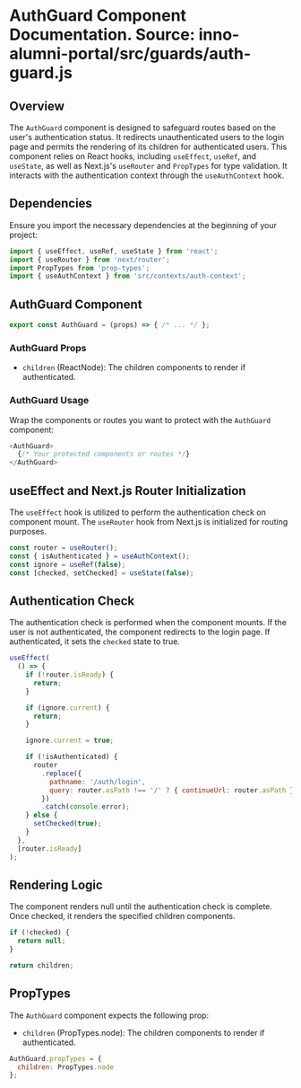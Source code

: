 # AuthGuard Component Documentation. Source: inno-alumni-portal/src/guards/auth-guard.js

## Overview

The `AuthGuard` component is designed to safeguard routes based on the user's authentication status. It redirects unauthenticated users to the login page and permits the rendering of its children for authenticated users. This component relies on React hooks, including `useEffect`, `useRef`, and `useState`, as well as Next.js's `useRouter` and `PropTypes` for type validation. It interacts with the authentication context through the `useAuthContext` hook.

## Dependencies

Ensure you import the necessary dependencies at the beginning of your project:

```javascript
import { useEffect, useRef, useState } from 'react';
import { useRouter } from 'next/router';
import PropTypes from 'prop-types';
import { useAuthContext } from 'src/contexts/auth-context';
```

## AuthGuard Component

```javascript
export const AuthGuard = (props) => { /* ... */ };
```

### AuthGuard Props

- `children` (ReactNode): The children components to render if authenticated.

### AuthGuard Usage

Wrap the components or routes you want to protect with the `AuthGuard` component:

```javascript
<AuthGuard>
  {/* Your protected components or routes */}
</AuthGuard>
```

## useEffect and Next.js Router Initialization

The `useEffect` hook is utilized to perform the authentication check on component mount. The `useRouter` hook from Next.js is initialized for routing purposes.

```javascript
const router = useRouter();
const { isAuthenticated } = useAuthContext();
const ignore = useRef(false);
const [checked, setChecked] = useState(false);
```

## Authentication Check

The authentication check is performed when the component mounts. If the user is not authenticated, the component redirects to the login page. If authenticated, it sets the `checked` state to true.

```javascript
useEffect(
  () => {
    if (!router.isReady) {
      return;
    }

    if (ignore.current) {
      return;
    }

    ignore.current = true;

    if (!isAuthenticated) {
      router
        .replace({
          pathname: '/auth/login',
          query: router.asPath !== '/' ? { continueUrl: router.asPath } : undefined
        })
        .catch(console.error);
    } else {
      setChecked(true);
    }
  },
  [router.isReady]
);
```

## Rendering Logic

The component renders null until the authentication check is complete. Once checked, it renders the specified children components.

```javascript
if (!checked) {
  return null;
}

return children;
```

## PropTypes

The `AuthGuard` component expects the following prop:

- `children` (PropTypes.node): The children components to render if authenticated.

```javascript
AuthGuard.propTypes = {
  children: PropTypes.node
};
```
